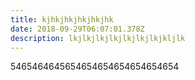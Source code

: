 ```yaml
---
title: kjhkjhkjhkjhkjhk
date: 2018-09-29T06:07:01.378Z
description: lkjlkjlkjlkjlkjlkjlkjkljlk
---
```

5465464645654654654654654654654
